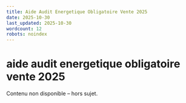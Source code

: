 ```yaml
---
title: Aide Audit Energetique Obligatoire Vente 2025
date: 2025-10-30
last_updated: 2025-10-30
wordcount: 12
robots: noindex
---
```


# aide audit energetique obligatoire vente 2025

Contenu non disponible – hors sujet.